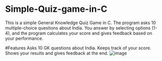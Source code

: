 # Simple-Quiz-game-in-C
This is a simple General Knowledge Quiz Game in C. The program asks 10 multiple-choice questions about India. You answer by selecting options (1-4), and the program calculates your score and gives feedback based on your performance.

#Features
Asks 10 GK questions about India.
Keeps track of your score.
Shows your results and gives feedback at the end.
![image](https://github.com/user-attachments/assets/e0aff32b-81cb-4d9c-97ed-25ee42d8cc64)
